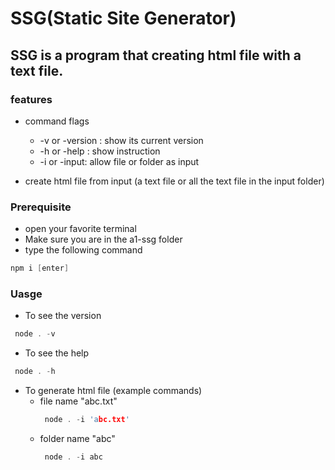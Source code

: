 # SSG(Static Site Generator)
## SSG is a program that creating html file with a text file.

### features
  + command flags
    + -v or -version : show its current version
    + -h or -help : show instruction
    + -i or -input: allow file or folder as input
  
  + create html file from input (a text file or all the text file in the input folder)
 
### Prerequisite

+ open your favorite terminal 
+ Make sure you are in the a1-ssg folder
+ type the following command

 ```c
 npm i [enter]
```


### Uasge

+ To see the version
```c
 node . -v
```

+ To see the help
```c
 node . -h
```

+ To generate html file (example commands) 
    + file name "abc.txt"
      ```c
       node . -i 'abc.txt'
      ```
    + folder name "abc"
      ```c
       node . -i abc
      ```

